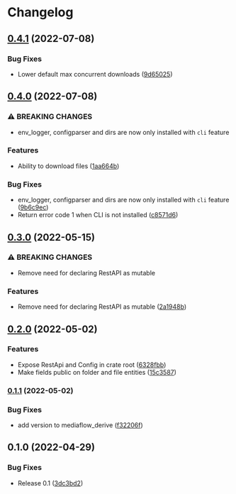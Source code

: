 # Changelog

## [0.4.1](https://github.com/jacobsvante/mediaflow/compare/v0.4.0...v0.4.1) (2022-07-08)


### Bug Fixes

* Lower default max concurrent downloads ([9d65025](https://github.com/jacobsvante/mediaflow/commit/9d65025a5e2c564c1a4e76203f5a7633f29189ce))

## [0.4.0](https://github.com/jacobsvante/mediaflow/compare/v0.3.0...v0.4.0) (2022-07-08)


### ⚠ BREAKING CHANGES

* env_logger, configparser and dirs are now only installed with `cli` feature

### Features

* Ability to download files ([1aa664b](https://github.com/jacobsvante/mediaflow/commit/1aa664b2c5224f3282216a4adf938f50b7ffc101))


### Bug Fixes

* env_logger, configparser and dirs are now only installed with `cli` feature ([9b6c9ec](https://github.com/jacobsvante/mediaflow/commit/9b6c9ec1fa026a94cb7487d167135f5e17618dc2))
* Return error code 1 when CLI is not installed ([c8571d6](https://github.com/jacobsvante/mediaflow/commit/c8571d6f1086db983c09a9ea0044d35b1dc474d7))

## [0.3.0](https://github.com/jacobsvante/mediaflow/compare/v0.2.0...v0.3.0) (2022-05-15)


### ⚠ BREAKING CHANGES

* Remove need for declaring RestAPI as mutable

### Features

* Remove need for declaring RestAPI as mutable ([2a1948b](https://github.com/jacobsvante/mediaflow/commit/2a1948b875c0b2ab5e5dd6a968e5fbb1ce9a333c))

## [0.2.0](https://github.com/jacobsvante/mediaflow/compare/v0.1.1...v0.2.0) (2022-05-02)


### Features

* Expose RestApi and Config in crate root ([6328fbb](https://github.com/jacobsvante/mediaflow/commit/6328fbb4f423ec14ca4187a4863b7dcc46277fab))
* Make fields public on folder and file entities ([15c3587](https://github.com/jacobsvante/mediaflow/commit/15c3587aa8ae09ba650b685d21c4618e3e79ecf1))

### [0.1.1](https://github.com/jacobsvante/mediaflow/compare/v0.1.0...v0.1.1) (2022-05-02)


### Bug Fixes

* add version to mediaflow_derive ([f32206f](https://github.com/jacobsvante/mediaflow/commit/f32206fed9a69ce41441ade7416bf001a2363767))

## 0.1.0 (2022-04-29)


### Bug Fixes

* Release 0.1 ([3dc3bd2](https://github.com/jacobsvante/mediaflow/commit/3dc3bd2cd8dd45be5a191541ac89d86c72d6fb9c))
